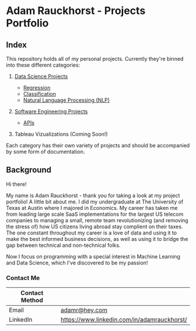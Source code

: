 # Adam Rauckhorst - Projects Portfolio

## Index

This repository holds all of my personal projects. Currently they're binned into these different categories:

1. [Data Science Projects]()
    - [Regression]()
    - [Classification]()
    - [Natural Language Processing (NLP)]()
   
2. [Software Engineering Projects]()
    - [APIs]()
    
3. Tableau Vizualizations (Coming Soon!)

Each category has their own variety of projects and should be accompanied by some form of documentation. 

## Background

Hi there!

My name is Adam Rauckhorst - thank you for taking a look at my project portfolio! A little bit about me. I did my undergraduate at The University of Texas at Austin where I majored in Economics. My career has taken me from leading large scale SaaS implementations for the largest US telecom companies to managing a small, remote team revolutionizing (and removing the stress of) how US citizens living abroad stay complient on their taxes. The one constant throughout my career is a love of data and using it to make the best informed business decisions, as well as using it to bridge the gap between technical and non-technical folks.

Now I focus on programming with a special interest in Machine Learning and Data Science, which I've discovered to be my passion!

### Contact Me

| Contact Method |  |
| --- | --- |
| Email | adamr@hey.com |
| LinkedIn | https://www.linkedin.com/in/adamrauckhorst/ |
